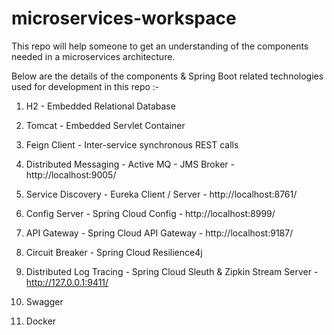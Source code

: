 # microservices-workspace

This repo will help someone to get an understanding of the components needed in a microservices architecture.

Below are the details of the components & Spring Boot related technologies used for development in this repo :-

1. H2 - Embedded Relational Database

2. Tomcat - Embedded Servlet Container

3. Feign Client - Inter-service synchronous REST calls

4. Distributed Messaging - Active MQ - JMS Broker - http://localhost:9005/

5. Service Discovery - Eureka Client / Server - http://localhost:8761/

6. Config Server - Spring Cloud Config - http://localhost:8999/

7. API Gateway - Spring Cloud API Gateway - http://localhost:9187/

8. Circuit Breaker - Spring Cloud Resilience4j

9. Distributed Log Tracing - Spring Cloud Sleuth & Zipkin Stream Server - http://127.0.0.1:9411/

10. Swagger

11. Docker
